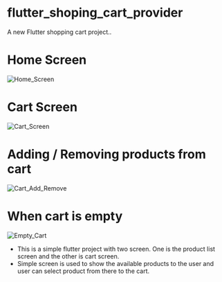 # flutter_shoping_cart_provider

A new Flutter shopping cart project..

# Home Screen
![Home_Screen](assets/images/home_screen.png)

# Cart Screen
![Cart_Screen](assets/images/cart_screen.png)

# Adding / Removing products from cart
![Cart_Add_Remove](assets/images/cart_add_remove.png)

# When cart is empty
![Empty_Cart](assets/images/empty_cart.png)


- This is a simple flutter project with two screen. One is the product list screen and the other is cart screen.
- Simple screen is used to show the available products to the user and user can select product from there to the cart.

